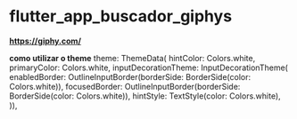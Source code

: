 # flutter_app_buscador_giphys

**https://giphy.com/**

**como utilizar o theme**
 theme: ThemeData(
        hintColor: Colors.white,
        primaryColor: Colors.white,
        inputDecorationTheme: InputDecorationTheme(
          enabledBorder:
              OutlineInputBorder(borderSide: BorderSide(color: Colors.white)),
          focusedBorder:
              OutlineInputBorder(borderSide: BorderSide(color: Colors.white)),
          hintStyle: TextStyle(color: Colors.white),
        )),

